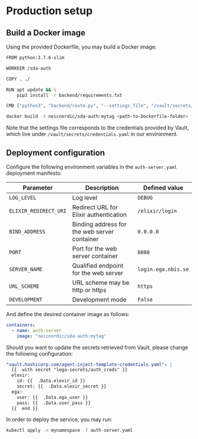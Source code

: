 # Production setup

## Build a Docker image

Using the provided Dockerfile, you may build a Docker image:

```bash
FROM python:3.7.6-slim

WORKDIR /sda-auth

COPY . ./

RUN apt update && \
    pip3 install -r backend/requirements.txt

CMD ["python3", "backend/route.py", "--settings_file", "/vault/secrets/credentials.yaml"]
```

```bash
docker build -t neicnordic/sda-auth:mytag <path-to-Dockerfile-folder>
```

Note that the settings file corresponds to the credentials provided by Vault, which live under `/vault/secrets/credentials.yaml` in our environment.

## Deployment configuration

Configure the following environment variables in the `auth-server.yaml` deployment manifesto:

Parameter | Description | Defined value
--------- | ----------- | -------
`LOG_LEVEL` | Log level | `DEBUG`
`ELIXIR_REDIRECT_URI` | Redirect URL for Elixir authentication | `/elixir/login`
`BIND_ADDRESS` | Binding address for the web server container | `0.0.0.0`
`PORT` | Port for the web server container | `8080`
`SERVER_NAME` | Qualified endpoint for the web server | `login.ega.nbis.se`
`URL_SCHEME` | URL scheme may be http or https | `https`
`DEVELOPMENT` | Development mode | `False`

And define the desired container image as follows:

```yaml
containers:
  - name: auth-server
    image: "neicnordic/sda-auth:mytag" 
```

Should you want to update the secrets retrieved from Vault, please change the following configuration:

```yaml
"vault.hashicorp.com/agent-inject-template-credentials.yaml": |
  {{  with secret "lega-secrets/auth_creds" }}
  elexir:
    id: {{  .Data.elexir_id }}
    secret: {{  .Data.elexir_secret }}
  ega:
    user: {{  .Data.ega_user }}
    pass: {{  .Data.user_pass }}
  {{  end }}
```

In order to deploy the service, you may run:

```bash
kubectl apply -n mynamespace -f auth-server.yaml
```
